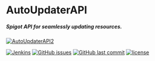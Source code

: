# AutoUpdaterAPI
##### Spigot API for seamlessly updating resources.
[![AutoUpdaterAPI2](https://i.imgur.com/mM5FrIT.png)](https://www.spigotmc.org/resources/auto-updater-api.39719/)

[![Jenkins](https://img.shields.io/jenkins/s/http/ci.gamerking195.com:8080/job/AutoUpdaterAPI.svg?style=for-the-badge)](https://ci.gamerking195.com/job/AutoUpdaterAPI) [![GitHub issues](https://img.shields.io/github/issues/fl0gic/AutoUpdaterAPI.svg?logo=github&style=for-the-badge)](https://github.com/fl0gic/AutoUpdaterAPI/issues) [![GitHub last commit](https://img.shields.io/github/last-commit/fl0gic/AutoUpdaterAPI.svg?logo=github&style=for-the-badge)](https://github.com/fl0gic/AutoUpdaterAPI/commits/master) [![license](https://img.shields.io/github/license/fl0gic/autoupdaterapi.svg?style=for-the-badge)](https://github.com/fl0gic/AutoUpdaterAPI/blob/master/LICENSE)
